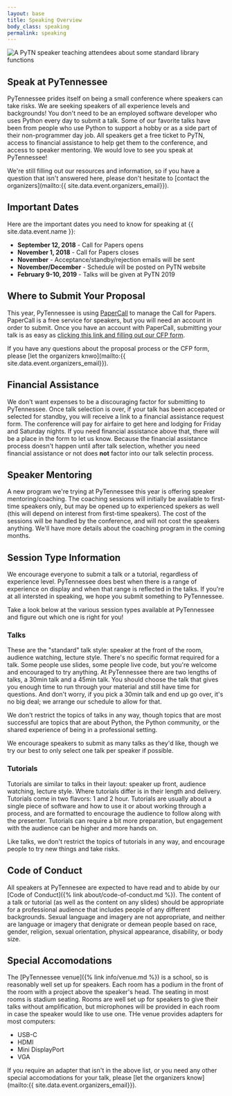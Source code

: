 ```yaml
---
layout: base
title: Speaking Overview
body_class: speaking
permalink: speaking
---
```


<div class="speaking-hero"> 
  <img src="{{ site.baseurl }}/static/img/speaking.jpg" alt="A PyTN speaker teaching attendees about some standard library functions">
</div>

## Speak at PyTennessee

PyTennessee prides itself on being a small conference where speakers can take risks.
We are seeking speakers of all experience levels and backgrounds!
You don't need to be an employed software developer who uses Python every day to submit a talk.
Some of our favorite talks have been from people who use Python to support a hobby or as a side part of their non-programmer day job.
All speakers get a free ticket to PyTN, access to financial assistance to help get them to the conference, and access to speaker mentoring.
We would love to see you speak at PyTennessee!

We're still filling out our resources and information, so if you have a question that isn't answered here, please don't hesitate to [contact the organizers](mailto:{{ site.data.event.organizers_email}}).


## Important Dates

Here are the important dates you need to know for speaking at {{ site.data.event.name }}:

* **September 12, 2018** - Call for Papers opens
* **November 1, 2018** - Call for Papers closes
* **November** - Acceptance/standby/rejection emails will be sent
* **November/December** - Schedule will be posted on PyTN website
* **February 9-10, 2019** - Talks will be given at PyTN 2019


## Where to Submit Your Proposal

This year, PyTennessee is using [PaperCall](https://www.papercall.io) to manage the Call for Papers.
PaperCall is a free service for speakers, but you will need an account in order to submit.
Once you have an account with PaperCall, submitting your talk is as easy as [clicking this link and filling out our CFP form](https://www.papercall.io/pytn2019).

If you have any questions about the proposal process or the CFP form, please [let the organizers knwo](mailto:{{ site.data.event.organizers_email}}).


## Financial Assistance

We don't want expenses to be a discouraging factor for submitting to PyTennessee.
Once talk selection is over, if your talk has been accepated or selected for standby, you will receive a link to a financial assistance request form.
The conference will pay for airfaire to get here and lodging for Friday and Saturday nights.
If you need financial assistance above that, there will be a place in the form to let us know.
Because the financial assistance process doesn't happen until after talk selection, whether you need financial assistance or not does **not** factor into our talk selectin process.


## Speaker Mentoring

A new program we're trying at PyTennessee this year is offering speaker mentoring/coaching.
The coaching sessions will initially be available to first-time speakers only, but may be opened up to experienced spekers as well (this will depend on interest from first-time speakers).
The cost of the sessions will be handled by the conference, and will not cost the speakers anything.
We'll have more details about the coaching program in the coming months.


## Session Type Information

We encourage everyone to submit a talk or a tutorial, regardless of experience level.
PyTennessee does best when there is a range of experience on display and when that range is reflected in the talks.
If you're at all intersted in speaking, we hope you submit something to PyTennessee.

Take a look below at the various session types available at PyTennessee and figure out which one is right for you!


### Talks

These are the "standard" talk style: speaker at the front of the room, audience watching, lecture style.
There's no specific format required for a talk.
Some people use slides, some people live code, but you're welcome and encouraged to try anything.
At PyTennessee there are two lengths of talks, a 30min talk and a 45min talk.
You should choose the talk that gives you enough time to run through your material and still have time for questions.
And don't worry, if you pick a 30min talk and end up go over, it's no big deal; we arrange our schedule to allow for that.

We don't restrict the topics of talks in any way, though topics that are most successful are topics that are about Python, the Python community, or the shared experience of being in a professional setting.

We encourage speakers to submit as many talks as they'd like, though we try our best to only select one talk per speaker if possible.


### Tutorials

Tutorials are similar to talks in their layout: speaker up front, audience watching, lecture style.
Where tutorials differ is in their length and delivery.
Tutorials come in two flavors: 1 and 2 hour.
Tutorials are usually about a single piece of software and how to use it or about working through a process, and are formatted to encourage the audience to follow along with the presenter.
Tutorials can require a bit more preparation, but engagement with the audience can be higher and more hands on.

Like talks, we don't restrict the topics of tutorials in any way, and encourage people to try new things and take risks.


## Code of Conduct

All speakers at PyTennesee are expected to have read and to abide by our [Code of Conduct]({% link about/code-of-conduct.md %}).
The content of a talk or tutorial (as well as the content on any slides) should be appropriate for a professional audience that includes people of any different backgrounds.
Sexual language and imagery are not appropriate, and neither are language or imagery that denigrate or demean people based on race, gender, religion, sexual orientation, physical appearance, disability, or body size.


## Special Accomodations


The [PyTennessee venue]({% link info/venue.md %}) is a school, so is reasonably well set up for speakers.
Each room has a podium in the front of the room with a project above the speaker's head.
The seating in most rooms is stadium seating.
Rooms are well set up for speakers to give their talks without amplification, but microphones will be provided in each room in case the speaker would like to use one.
THe venue provides adapters for most computers:

* USB-C
* HDMI
* Mini DisplayPort
* VGA

If you require an adapter that isn't in the above list, or you need any other special accomodations for your talk, please [let the organizers know](mailto:{{ site.data.event.organizers_email}}).


